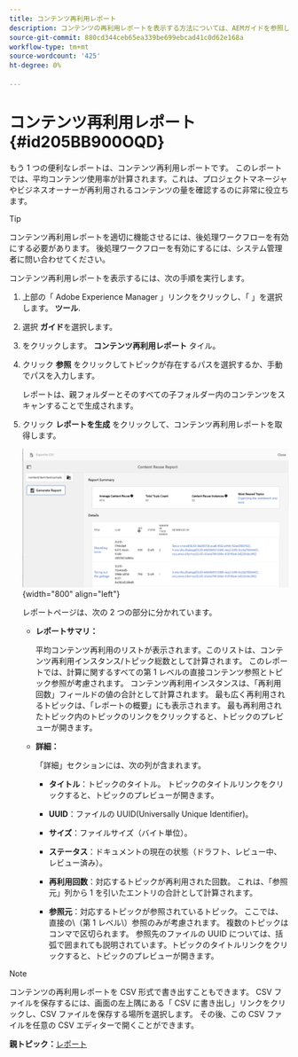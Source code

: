 ```yaml
---
title: コンテンツ再利用レポート
description: コンテンツの再利用レポートを表示する方法については、AEMガイドを参照してください。 コンテンツの再利用率を調べるレポートを生成します。
source-git-commit: 880cd344ceb65ea339be699ebcad41c0d62e168a
workflow-type: tm+mt
source-wordcount: '425'
ht-degree: 0%

---
```


# コンテンツ再利用レポート {#id205BB900OQD}

もう 1 つの便利なレポートは、コンテンツ再利用レポートです。 このレポートでは、平均コンテンツ使用率が計算されます。これは、プロジェクトマネージャやビジネスオーナーが再利用されるコンテンツの量を確認するのに非常に役立ちます。

>[!TIP]
>
> コンテンツ再利用レポートを適切に機能させるには、後処理ワークフローを有効にする必要があります。 後処理ワークフローを有効にするには、システム管理者に問い合わせてください。

コンテンツ再利用レポートを表示するには、次の手順を実行します。

1. 上部の「 Adobe Experience Manager 」リンクをクリックし、「 」を選択します。 **ツール**.

1. 選択 **ガイド**&#x200B;を選択します。

1. をクリックします。 **コンテンツ再利用レポート** タイル。

1. クリック **参照** をクリックしてトピックが存在するパスを選択するか、手動でパスを入力します。

   レポートは、親フォルダーとそのすべての子フォルダー内のコンテンツをスキャンすることで生成されます。

1. クリック **レポートを生成** をクリックして、コンテンツ再利用レポートを取得します。

   ![](images/content-reuse-uuid.png){width="800" align="left"}

   レポートページは、次の 2 つの部分に分かれています。

   - **レポートサマリ：**

     平均コンテンツ再利用のリストが表示されます。このリストは、コンテンツ再利用インスタンス/トピック総数として計算されます。 このレポートでは、計算に関するすべての第 1 レベルの直接コンテンツ参照とトピック参照が考慮されます。 コンテンツ再利用インスタンスは、「再利用回数」フィールドの値の合計として計算されます。 最も広く再利用されるトピックは、「レポートの概要」にも表示されます。 最も再利用されたトピック内のトピックのリンクをクリックすると、トピックのプレビューが開きます。

   - **詳細：**

     「詳細」セクションには、次の列が含まれます。

      - **タイトル**：トピックのタイトル。 トピックのタイトルリンクをクリックすると、トピックのプレビューが開きます。

      - **UUID**：ファイルの UUID(Universally Unique Identifier)。

      - **サイズ**：ファイルサイズ（バイト単位）。

      - **ステータス**：ドキュメントの現在の状態（ドラフト、レビュー中、レビュー済み）。

      - **再利用回数**：対応するトピックが再利用された回数。 これは、「参照元」列から 1 を引いたエントリの合計として計算されます。

      - **参照元**：対応するトピックが参照されているトピック。 ここでは、直接の\（第 1 レベル\）参照のみが考慮されます。 複数のトピックはコンマで区切られます。 参照先のファイルの UUID については、括弧で囲まれても説明されています。トピックのタイトルリンクをクリックすると、トピックのプレビューが開きます。


>[!NOTE]
>
> コンテンツの再利用レポートを CSV 形式で書き出すこともできます。 CSV ファイルを保存するには、画面の左上隅にある「 CSV に書き出し」リンクをクリックし、CSV ファイルを保存する場所を選択します。 その後、この CSV ファイルを任意の CSV エディターで開くことができます。

**親トピック：**[&#x200B;レポート](reports-intro.md)
